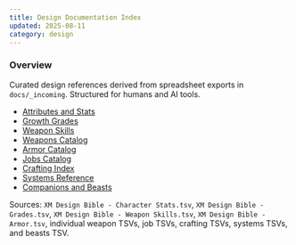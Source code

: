```yaml
---
title: Design Documentation Index
updated: 2025-08-11
category: design
---
```


### Overview

Curated design references derived from spreadsheet exports in `docs/_incoming`. Structured for humans and AI tools.

- [Attributes and Stats](./attributes-and-stats.md)
- [Growth Grades](./grades.md)
- [Weapon Skills](./weapon-skills.md)
 - [Weapons Catalog](./weapons/README.md)
 - [Armor Catalog](./armor/README.md)
 - [Jobs Catalog](./jobs/README.md)
 - [Crafting Index](./crafting/README.md)
 - [Systems Reference](./systems/README.md)
 - [Companions and Beasts](./companions/README.md)

Sources: `XM Design Bible - Character Stats.tsv`, `XM Design Bible - Grades.tsv`, `XM Design Bible - Weapon Skills.tsv`, `XM Design Bible - Armor.tsv`, individual weapon TSVs, job TSVs, crafting TSVs, systems TSVs, and beasts TSV.


